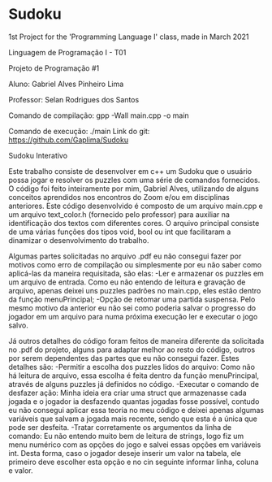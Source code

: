 # Sudoku
 1st Project for the 'Programming Language I' class, made in March 2021

Linguagem de Programação I - T01

Projeto de Programação #1

Aluno: Gabriel Alves Pinheiro Lima

Professor: Selan Rodrigues dos Santos

Comando de compilação: gpp -Wall main.cpp -o main

Comando de execução: ./main
Link do git: https://github.com/Gaplima/Sudoku


Sudoku Interativo

   Este trabalho consiste de desenvolver em c++ um Sudoku que o usuário possa jogar e resolver os puzzles com uma série de comandos fornecidos.
   O código foi feito inteiramente por mim, Gabriel Alves, utilizando de alguns conceitos aprendidos nos encontros do Zoom e/ou em disciplinas anteriores. Este código desenvolvido é composto de um arquivo main.cpp e um arquivo text_color.h (fornecido pelo professor) para auxiliar na identificação dos textos com diferentes cores. O arquivo principal consiste de uma várias funções dos tipos void, bool ou int que facilitaram a dinamizar o desenvolvimento do trabalho.

   Algumas partes solicitadas no arquivo .pdf eu não consegui fazer por motivos como erro de compilação ou simplesmente por eu não saber como aplicá-las da maneira requisitada, são elas:
   -Ler e armazenar os puzzles em um arquivo de entrada. Como eu não entendo de leitura e gravação de arquivo, apenas deixei uns puzzles padrões no main.cpp, eles estão dentro da função menuPrincipal;
   -Opção de retomar uma partida suspensa. Pelo mesmo motivo da anterior eu não sei como poderia salvar o progresso do jogador em um arquivo para numa próxima execução ler e executar o jogo salvo.

   Já outros detalhes do código foram feitos de maneira diferente da solicitada no .pdf do projeto, alguns para adaptar melhor ao resto do código, outros por serem dependentes das partes que eu não consegui fazer.  Estes detalhes são:
   -Permitir a escolha dos puzzles lidos do arquivo: Como não há leitura de arquivo, essa escolha é feita dentro da função menuPrincipal, através de alguns puzzles já definidos no código.
   -Executar o comando de desfazer ação: Minha ideia era criar uma struct que armazenasse cada jogada e o jogador ia desfazendo quantas jogadas fosse possível, contudo eu não consegui aplicar essa teoria no meu código e deixei apenas algumas variáveis que salvam a jogada mais recente, sendo que esta é a única que pode ser desfeita.
   -Tratar corretamente os argumentos da linha de comando: Eu não entendo muito bem de leitura de strings, logo fiz um menu numérico com as opções do jogo e salvei essas opções em variáveis int. Desta forma, caso o jogador deseje inserir um valor na tabela, ele primeiro deve escolher esta opção e no cin seguinte informar linha, coluna e valor.
